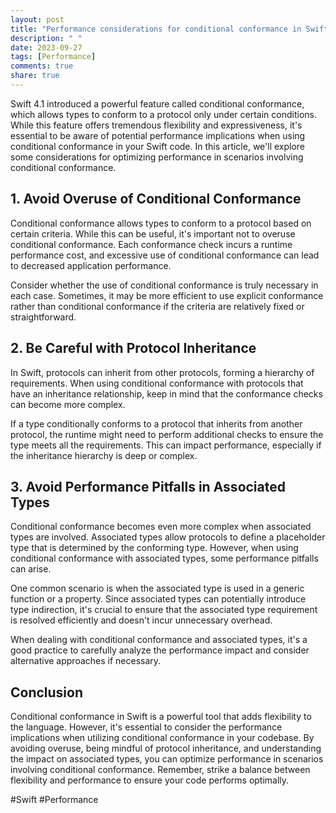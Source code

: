 ```yaml
---
layout: post
title: "Performance considerations for conditional conformance in Swift"
description: " "
date: 2023-09-27
tags: [Performance]
comments: true
share: true
---
```


Swift 4.1 introduced a powerful feature called conditional conformance, which allows types to conform to a protocol only under certain conditions. While this feature offers tremendous flexibility and expressiveness, it's essential to be aware of potential performance implications when using conditional conformance in your Swift code. In this article, we'll explore some considerations for optimizing performance in scenarios involving conditional conformance.

## 1. Avoid Overuse of Conditional Conformance

Conditional conformance allows types to conform to a protocol based on certain criteria. While this can be useful, it's important not to overuse conditional conformance. Each conformance check incurs a runtime performance cost, and excessive use of conditional conformance can lead to decreased application performance.

Consider whether the use of conditional conformance is truly necessary in each case. Sometimes, it may be more efficient to use explicit conformance rather than conditional conformance if the criteria are relatively fixed or straightforward.

## 2. Be Careful with Protocol Inheritance

In Swift, protocols can inherit from other protocols, forming a hierarchy of requirements. When using conditional conformance with protocols that have an inheritance relationship, keep in mind that the conformance checks can become more complex.

If a type conditionally conforms to a protocol that inherits from another protocol, the runtime might need to perform additional checks to ensure the type meets all the requirements. This can impact performance, especially if the inheritance hierarchy is deep or complex.

## 3. Avoid Performance Pitfalls in Associated Types

Conditional conformance becomes even more complex when associated types are involved. Associated types allow protocols to define a placeholder type that is determined by the conforming type. However, when using conditional conformance with associated types, some performance pitfalls can arise.

One common scenario is when the associated type is used in a generic function or a property. Since associated types can potentially introduce type indirection, it's crucial to ensure that the associated type requirement is resolved efficiently and doesn't incur unnecessary overhead.

When dealing with conditional conformance and associated types, it's a good practice to carefully analyze the performance impact and consider alternative approaches if necessary.

## Conclusion

Conditional conformance in Swift is a powerful tool that adds flexibility to the language. However, it's essential to consider the performance implications when utilizing conditional conformance in your codebase. By avoiding overuse, being mindful of protocol inheritance, and understanding the impact on associated types, you can optimize performance in scenarios involving conditional conformance. Remember, strike a balance between flexibility and performance to ensure your code performs optimally.

#Swift #Performance